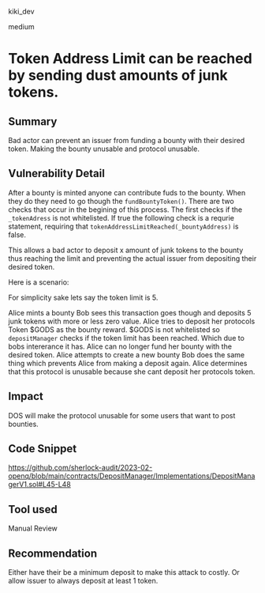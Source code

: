 kiki_dev

medium

# Token Address Limit can be reached by sending dust amounts of junk tokens.

## Summary
Bad actor can prevent an issuer from funding a bounty with their desired token. Making the bounty unusable and protocol unusable. 

## Vulnerability Detail
After a bounty is minted anyone can contribute fuds to the bounty. When they do they need to go though the `fundBountyToken()`. There are two checks that occur in the begining of this process. The first checks if the `_tokenAdress` is not whitelisted. If true the following check is a requrie statement, requiring that `tokenAddressLimitReached(_bountyAddress)` is false. 

This allows a bad actor to deposit x amount of junk tokens to the bounty thus reaching the limit and preventing the actual issuer from depositing their desired token.  

Here is a scenario:

For simplicity sake lets say the token limit is 5.

Alice mints a bounty
Bob sees this transaction goes though and deposits 5 junk tokens with more or less zero value. 
Alice tries to deposit her protocols Token $GODS as the bounty reward. 
$GODS is not whitelisted so `depositManager` checks if the token limit has been reached. Which due to bobs intererance it has. 
Alice can no longer fund her bounty with the desired token. 
Alice attempts to create a new bounty 
Bob does the same thing which prevents Alice from making a deposit again. 
Alice determines that this protocol is unusable because she cant deposit her protocols token. 

## Impact

DOS will make the protocol unusable for some users that want to post bounties. 

## Code Snippet
https://github.com/sherlock-audit/2023-02-openq/blob/main/contracts/DepositManager/Implementations/DepositManagerV1.sol#L45-L48
## Tool used

Manual Review

## Recommendation
Either have their be a minimum deposit to make this attack to costly. Or allow issuer to always deposit at least 1 token. 